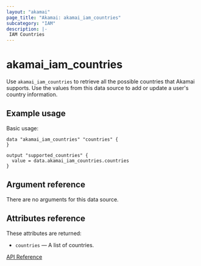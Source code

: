 ```yaml
---
layout: "akamai"
page_title: "Akamai: akamai_iam_countries"
subcategory: "IAM"
description: |-
 IAM Countries
---
```


# akamai_iam_countries

Use `akamai_iam_countries` to retrieve all the possible countries that Akamai supports. Use the values from this data source to add or update a user's country information.

## Example usage

Basic usage:

```hcl
data "akamai_iam_countries" "countries" {
}

output "supported_countries" {
  value = data.akamai_iam_countries.countries
}
```

## Argument reference

There are no arguments for this data source.

## Attributes reference

These attributes are returned:

* `countries` — A list of countries.

[API Reference](https://developer.akamai.com/api/core_features/identity_management_user_admin/v2.html#getadmincountries)
